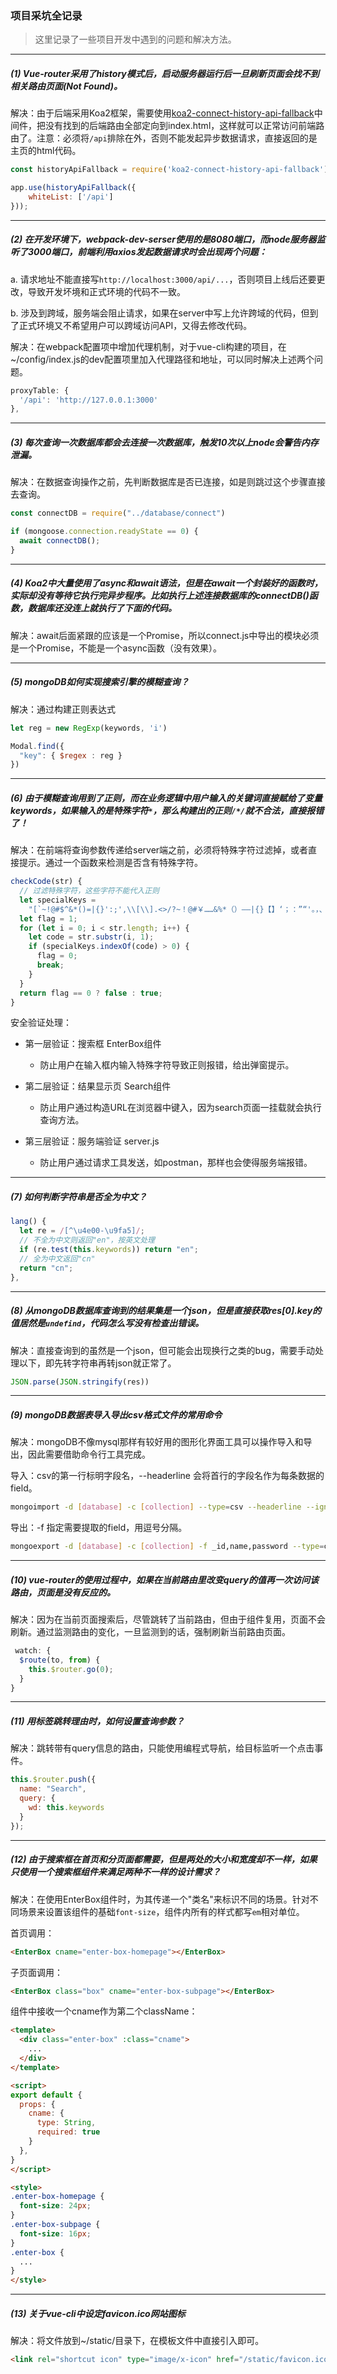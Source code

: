 ### 项目采坑全记录

> 这里记录了一些项目开发中遇到的问题和解决方法。

---

##### (1) Vue-router采用了history模式后，启动服务器运行后一旦刷新页面会找不到相关路由页面(Not Found)。

解决：由于后端采用Koa2框架，需要使用[koa2-connect-history-api-fallback](https://www.npmjs.com/package/koa2-connect-history-api-fallback)中间件，把没有找到的后端路由全部定向到index.html，这样就可以正常访问前端路由了。注意：必须将`/api`排除在外，否则不能发起异步数据请求，直接返回的是主页的html代码。

```javascript
const historyApiFallback = require('koa2-connect-history-api-fallback');

app.use(historyApiFallback({
	whiteList: ['/api']
}));
```

---

##### (2) 在开发环境下，webpack-dev-serser使用的是8080端口，而node服务器监听了3000端口，前端利用axios发起数据请求时会出现两个问题：

a. 请求地址不能直接写`http://localhost:3000/api/...`，否则项目上线后还要更改，导致开发坏境和正式环境的代码不一致。

b. 涉及到跨域，服务端会阻止请求，如果在server中写上允许跨域的代码，但到了正式环境又不希望用户可以跨域访问API，又得去修改代码。

解决：在webpack配置项中增加代理机制，对于vue-cli构建的项目，在~/config/index.js的dev配置项里加入代理路径和地址，可以同时解决上述两个问题。

```javascript
proxyTable: {
  '/api': 'http://127.0.0.1:3000'
},
```

---

##### (3) 每次查询一次数据库都会去连接一次数据库，触发10次以上node会警告内存泄漏。

解决：在数据查询操作之前，先判断数据库是否已连接，如是则跳过这个步骤直接去查询。

```javascript
const connectDB = require("../database/connect")

if (mongoose.connection.readyState == 0) {
  await connectDB();
}
```

---

##### (4) Koa2中大量使用了async和await语法，但是在await一个封装好的函数时，实际却没有等待它执行完异步程序。比如执行上述连接数据库的connectDB()函数，数据库还没连上就执行了下面的代码。

解决：await后面紧跟的应该是一个Promise，所以connect.js中导出的模块必须是一个Promise，不能是一个async函数（没有效果）。

---

##### (5) mongoDB如何实现搜索引擎的模糊查询？

解决：通过构建正则表达式

```javascript
let reg = new RegExp(keywords, 'i')

Modal.find({
  "key": { $regex : reg }
})
```

---

##### (6) 由于模糊查询用到了正则，而在业务逻辑中用户输入的关键词直接赋给了变量keywords，如果输入的是特殊字符`*`，那么构建出的正则`/*/`就不合法，直接报错了！

解决：在前端将查询参数传递给server端之前，必须将特殊字符过滤掉，或者直接提示。通过一个函数来检测是否含有特殊字符。

```javascript
checkCode(str) {
  // 过滤特殊字符，这些字符不能代入正则
  let specialKeys =
    "[`~!@#$^&*()=|{}':;',\\[\\].<>/?~！@#￥……&%*（）——|{}【】‘；：”“'。，、？]";
  let flag = 1;
  for (let i = 0; i < str.length; i++) {
    let code = str.substr(i, 1);
    if (specialKeys.indexOf(code) > 0) {
      flag = 0;
      break;
    }
  }
  return flag == 0 ? false : true;
}
```

安全验证处理：

- 第一层验证：搜索框 EnterBox组件

	- 防止用户在输入框内输入特殊字符导致正则报错，给出弹窗提示。

- 第二层验证：结果显示页 Search组件

	- 防止用户通过构造URL在浏览器中键入，因为search页面一挂载就会执行查询方法。

- 第三层验证：服务端验证 server.js

	- 防止用户通过请求工具发送，如postman，那样也会使得服务端报错。

---

##### (7) 如何判断字符串是否全为中文？

```javascript
lang() {
  let re = /[^\u4e00-\u9fa5]/;
  // 不全为中文则返回"en"，按英文处理
  if (re.test(this.keywords)) return "en";
  // 全为中文返回"cn"
  return "cn";
},
```

---

##### (8) 从mongoDB数据库查询到的结果集是一个json，但是直接获取res[0].key的值居然是`undefind`，代码怎么写没有检查出错误。

解决：直接查询到的虽然是一个json，但可能会出现换行之类的bug，需要手动处理以下，即先转字符串再转json就正常了。

```javascript
JSON.parse(JSON.stringify(res))
```

---

##### (9) mongoDB数据表导入导出csv格式文件的常用命令

解决：mongoDB不像mysql那样有较好用的图形化界面工具可以操作导入和导出，因此需要借助命令行工具完成。

导入：csv的第一行标明字段名，--headerline 会将首行的字段名作为每条数据的field。

```bash
mongoimport -d [database] -c [collection] --type=csv --headerline --ignoreBlanks --file ./a.csv
```

导出：-f 指定需要提取的field，用逗号分隔。

```bash
mongoexport -d [database] -c [collection] -f _id,name,password --type=csv -o ./b.csv
```

---

##### (10) vue-router的使用过程中，如果在当前路由里改变query的值再一次访问该路由，页面是没有反应的。

解决：因为在当前页面搜索后，尽管跳转了当前路由，但由于组件复用，页面不会刷新。通过监测路由的变化，一旦监测到的话，强制刷新当前路由页面。

```javascript
 watch: {
  $route(to, from) {
    this.$router.go(0);
  }
}
```

---

##### (11) 用<router-link>标签跳转理由时，如何设置查询参数？

解决：跳转带有query信息的路由，只能使用编程式导航，给目标监听一个点击事件。

```javascript
this.$router.push({
  name: "Search",
  query: {
    wd: this.keywords
  }
});
```

---

##### (12) 由于搜索框在首页和分页面都需要，但是两处的大小和宽度却不一样，如果只使用一个搜索框组件来满足两种不一样的设计需求？

解决：在使用EnterBox组件时，为其传递一个"类名"来标识不同的场景。针对不同场景来设置该组件的基础`font-size`，组件内所有的样式都写`em`相对单位。

首页调用：

```html
<EnterBox cname="enter-box-homepage"></EnterBox>
```

子页面调用：

```html
<EnterBox class="box" cname="enter-box-subpage"></EnterBox>
```

组件中接收一个cname作为第二个className：

```html
<template>
  <div class="enter-box" :class="cname">
    ...
  </div>
</template>

<script>
export default {
  props: {
    cname: {
      type: String,
      required: true
    }
  },
}
</script>

<style>
.enter-box-homepage {
  font-size: 24px;
}
.enter-box-subpage {
  font-size: 16px;
}
.enter-box {
  ...
}
</style>
```

---

##### (13) 关于vue-cli中设定favicon.ico网站图标

解决：将文件放到~/static/目录下，在模板文件中直接引入即可。

```html
<link rel="shortcut icon" type="image/x-icon" href="/static/favicon.ico" />
```
